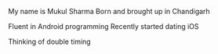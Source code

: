 My name is Mukul Sharma
Born and brought up in Chandigarh

Fluent in Android programming
Recently started dating iOS

Thinking of double timing
